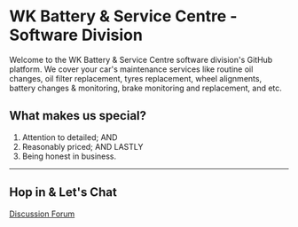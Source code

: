 # WK Battery & Service Centre - Software Division

Welcome to the WK Battery & Service Centre software division's GitHub platform.
We cover your car's maintenance services like routine oil changes, oil filter
replacement, tyres replacement, wheel alignments, battery changes & monitoring,
brake monitoring and replacement, and etc.


## What makes us special?

1. Attention to detailed; AND
2. Reasonably priced; AND LASTLY
3. Being honest in business.


----


## Hop in & Let's Chat

[Discussion Forum](https://github.com/orgs/WK-Battery-Tyre-Service-Centre/discussions)
